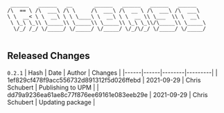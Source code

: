 ```
 ______   ______   __       ______   ______   ______   ______    
/\  == \ /\  ___\ /\ \     /\  ___\ /\  __ \ /\  ___\ /\  ___\   
\ \  __< \ \  __\ \ \ \____\ \  __\ \ \  __ \\ \___  \\ \  __\   
 \ \_\ \_\\ \_____\\ \_____\\ \_____\\ \_\ \_\\/\_____\\ \_____\ 
  \/_/ /_/ \/_____/ \/_____/ \/_____/ \/_/\/_/ \/_____/ \/_____/ 
                                                                 
```


## Released Changes

`0.2.1`
| Hash | Date | Author | Changes |
|------|------|--------|---------|
| 1ef829cf478f9acc556732d891312f5d026ffebd | 2021-09-29 | Chris Schubert | Publishing to UPM |
| dd79a9236ea61ae8c77f876ee69161e083eeb29e | 2021-09-29 | Chris Schubert | Updating package |

